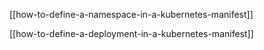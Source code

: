 [[how-to-define-a-namespace-in-a-kubernetes-manifest]]

[[how-to-define-a-deployment-in-a-kubernetes-manifest]]
